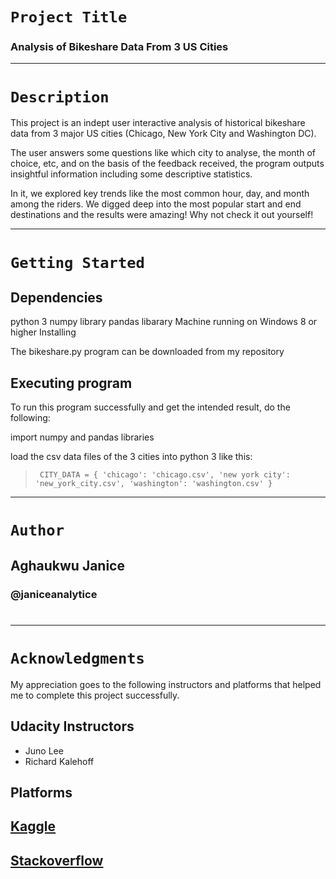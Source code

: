# **`Project Title`**

### Analysis of Bikeshare Data From 3 US Cities
___
# `Description`

This project is an indept user interactive analysis of historical bikeshare data from 3 major US cities (Chicago, New York City and Washington DC).

The user answers some questions like which city to analyse, the month of choice, etc, and on the basis of the feedback received, the program outputs insightful information including some descriptive statistics.

In it, we explored key trends like the most common hour, day, and month among the riders. We digged deep into the most popular start and end destinations and the results were amazing! Why not check it out yourself!
___

# `Getting Started`

## Dependencies

python 3
numpy library
pandas libarary
Machine running on Windows 8 or higher
Installing

The bikeshare.py program can be downloaded from my repository


## Executing program

To run this program successfully and get the intended result, do the following:

import numpy and pandas libraries

load the csv data files of the 3 cities into python 3 like this:

>` CITY_DATA = { 'chicago': 'chicago.csv', 'new york city': 'new_york_city.csv', 'washington': 'washington.csv' }` 

___
# `Author`

## Aghaukwu Janice

### @janiceanalytice
#
___
# `Acknowledgments`

My appreciation goes to the following instructors and platforms that helped me to complete this project successfully.

## **Udacity Instructors**
* Juno Lee
* Richard Kalehoff


## **Platforms**
## [Kaggle](https://www.kaggle.com/code/deepak525/us-bike-share-analysis/notebook)



## [Stackoverflow](https://stackoverflow.com/questions/47136436/python-pandas-convert-value-counts-output-to-dataframe)
